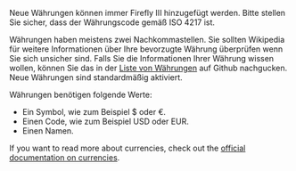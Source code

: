 Neue Währungen können immer Firefly III hinzugefügt werden. Bitte stellen Sie sicher, dass der Währungscode gemäß ISO 4217 ist.

Währungen haben meistens zwei Nachkommastellen. Sie sollten Wikipedia für weitere Informationen über Ihre bevorzugte Währung überprüfen wenn Sie sich unsicher sind. Falls Sie die Informationen Ihrer Währung wissen wollen, können Sie das in der [Liste von Währungen](https://github.com/xsolla/currency-format/blob/master/currency-format.json) auf Github nachgucken. Neue Währungen sind standardmäßig aktiviert.

Währungen benötigen folgende Werte:

- Ein Symbol, wie zum Beispiel $ oder €.
- Einen Code, wie zum Beispiel USD oder EUR.
- Einen Namen.

If you want to read more about currencies, check out the [official documentation on currencies](https://docs.firefly-iii.org/concepts/currencies).